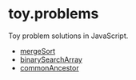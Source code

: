 # toy.problems
Toy problem solutions in JavaScript.

* [mergeSort](./mergeSort/mergeSort.js)
* [binarySearchArray](./binarySearchArray/binarySearchArray.js)
* [commonAncestor](./commonAncestor/commonAncestor.js)
